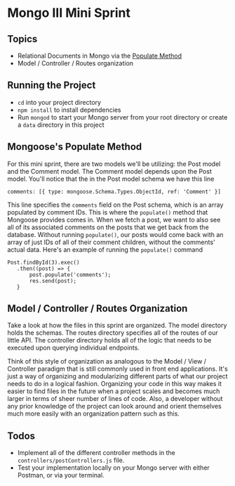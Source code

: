 # Mongo III Mini Sprint

## Topics
 * Relational Documents in Mongo via the [Populate Method](http://mongoosejs.com/docs/populate.html)
 * Model / Controller / Routes organization

## Running the Project
 * `cd` into your project directory
 * `npm install` to install dependencies
 * Run `mongod` to start your Mongo server from your root directory or create a `data` directory in this project

## Mongoose's Populate Method 
 For this mini sprint, there are two models we'll be utilizing: the Post model and the Comment model. 
 The Comment model depends upon the Post model. You'll notice that the in the Post model schema we have this line
 ```
 comments: [{ type: mongoose.Schema.Types.ObjectId, ref: 'Comment' }]
 ```
 This line specifies the `comments` field on the Post schema, which is an array populated by comment IDs.
 This is where the `populate()` method that Mongoose provides comes in. When we fetch a post, we want to
 also see all of its associated comments on the posts that we get back from the database. Without running 
 `populate()`, our posts would come back with an array of just IDs of all of their comment children, without
 the comments' actual data. Here's an example of running the `populate()` command
 ```
 Post.findById(3).exec()
	.then((post) => {
		post.populate('comments');
		res.send(post);
	}
 ```
 
## Model / Controller / Routes Organization
 Take a look at how the files in this sprint are organized. The model directory holds the schemas. The routes
 directory specifies all of the routes of our little API. The controller directory holds all of the logic that
 needs to be executed upon querying individual endpoints. 

 Think of this style of organization as analogous to the Model / View / Controller paradigm that is still commonly
 used in front end applications. It's just a way of organizing and modularizing different parts of what our project
 needs to do in a logical fashion. Organizing your code in this way makes it easier to find files in the future
 when a project scales and becomes much larger in terms of sheer number of lines of code. Also, a developer without
 any prior knowledge of the project can look around and orient themselves much more easily with an organization 
 pattern such as this. 

## Todos
 * Implement all of the different controller methods in the `controllers/postControllers.js` file.
 * Test your implementation locally on your Mongo server with either Postman, or via your terminal. 
